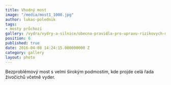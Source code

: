 ```yaml
---
title: Vhodný most
image: "/media/most1_1000.jpg"
author: lukas-polednik
tags:
- mosty průchozí
gallery: /vydra/vydry-a-silnice/obecna-pravidla-pro-upravu-rizikovych-mist
position: 6
published: true
date: 2016-04-08 14:24:15.000000000 Z
category: gallery
layout: photo
---
```

Bezproblémový most s velmi širokým podmostím, kde projde celá řada
živočichů včetně vyder.
